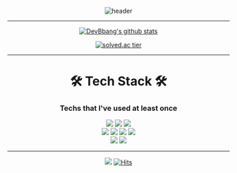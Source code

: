<div align="center">

![header](https://capsule-render.vercel.app/api?type=slice&color=gradient&auto&height=300&section=header&text=DevBbang&fontSize=90)
  
<hr>

[![DevBbang's github stats](https://github-readme-stats.vercel.app/api?username=DevBbang&show_icons=true&theme=buefy)](https://github.com/devBbang/github-readme-stats)

[![solved.ac tier](http://mazassumnida.wtf/api/v2/generate_badge?boj=DevBbang)](https://solved.ac/DevBbang)
  
<hr>

# **🛠 Tech Stack 🛠**
### Techs that I've used at least once

  <img src="https://img.shields.io/badge/Swift-F05138?style=for-the-badge&logo=Swift&logoColor=white">
  <img src="https://img.shields.io/badge/flutter-02569B?style=for-the-badge&logo=flutter&logoColor=white">
  <img src="https://img.shields.io/badge/python-3776AB?style=for-the-badge&logo=python&logoColor=white">
  <br>
  
  <img src="https://img.shields.io/badge/html5-E34F26?style=for-the-badge&logo=html5&logoColor=white">
  <img src="https://img.shields.io/badge/css-1572B6?style=for-the-badge&logo=css3&logoColor=white">
  <img src="https://img.shields.io/badge/javascript-F7DF1E?style=for-the-badge&logo=javascript&logoColor=black">
  <img src="https://img.shields.io/badge/django-092E20?style=for-the-badge&logo=django&logoColor=white">
  <br>
  
  <img src="https://img.shields.io/badge/github-181717?style=for-the-badge&logo=github&logoColor=white">
  <img src="https://img.shields.io/badge/git-F05032?style=for-the-badge&logo=git&logoColor=white">
  <br>

<hr>  

![](https://img.shields.io/github/followers/DevBbang?logoColor=purple&style=social)
[![Hits](https://hits.seeyoufarm.com/api/count/incr/badge.svg?url=https%3A%2F%2Fgithub.com%2FDevBbang&count_bg=%239556DB&title_bg=%23908DC7&icon=github.svg&icon_color=%23E7E7E7&title=hits&edge_flat=false)](https://hits.seeyoufarm.com)

</div>
